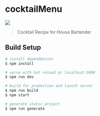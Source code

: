 # cocktailMenu
![](https://img.shields.io/badge/GW%20WORKS-2019-blueviolet.svg)

> Cocktail Recipe for House Bartender

## Build Setup

``` bash
# install dependencies
$ npm install

# serve with hot reload at localhost:3000
$ npm run dev

# build for production and launch server
$ npm run build
$ npm start

# generate static project
$ npm run generate
```
